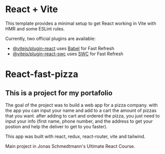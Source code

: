 # React + Vite

This template provides a minimal setup to get React working in Vite with HMR and some ESLint rules.

Currently, two official plugins are available:

- [@vitejs/plugin-react](https://github.com/vitejs/vite-plugin-react/blob/main/packages/plugin-react/README.md) uses [Babel](https://babeljs.io/) for Fast Refresh
- [@vitejs/plugin-react-swc](https://github.com/vitejs/vite-plugin-react-swc) uses [SWC](https://swc.rs/) for Fast Refresh

# React-fast-pizza

## This is a project for my portafolio

The goal of the project was to build a web app for a pizza company. with the app you can input your name and add to a cart the amount of pizzas that you want. after adding to cart and ordered the pizza, you just need to input your info (first name, phone number, and the address to get your postion and help the deliver to get to you faster).

This app was built with react, redux, react-router, vite and tailwind.

Main project in Jonas Schmedtmann's Ultimate React Course.

